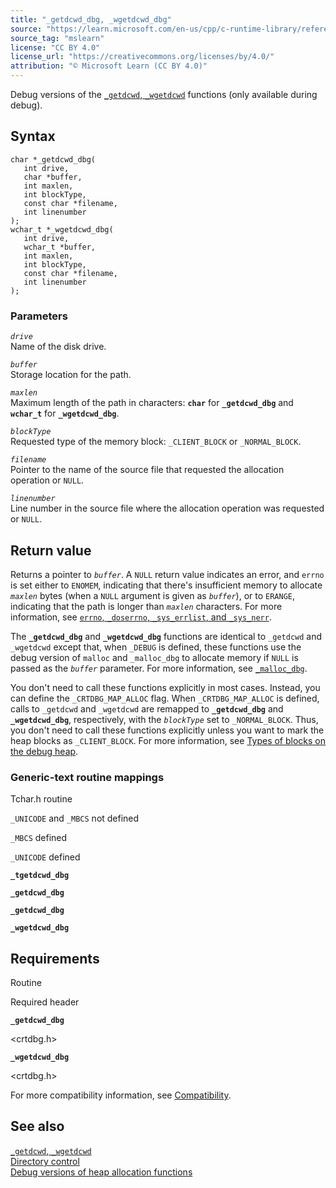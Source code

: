 ```yaml
---
title: "_getdcwd_dbg, _wgetdcwd_dbg"
source: "https://learn.microsoft.com/en-us/cpp/c-runtime-library/reference/getdcwd-dbg-wgetdcwd-dbg?view=msvc-170"
source_tag: "mslearn"
license: "CC BY 4.0"
license_url: "https://creativecommons.org/licenses/by/4.0/"
attribution: "© Microsoft Learn (CC BY 4.0)"
---
```

Debug versions of the [`_getdcwd`, `_wgetdcwd`](https://learn.microsoft.com/en-us/cpp/c-runtime-library/reference/getdcwd-wgetdcwd?view=msvc-170) functions (only available during debug).

## Syntax

```
char *_getdcwd_dbg(
   int drive,
   char *buffer,
   int maxlen,
   int blockType,
   const char *filename,
   int linenumber
);
wchar_t *_wgetdcwd_dbg(
   int drive,
   wchar_t *buffer,
   int maxlen,
   int blockType,
   const char *filename,
   int linenumber
);
```

### Parameters

_`drive`_  
Name of the disk drive.

_`buffer`_  
Storage location for the path.

_`maxlen`_  
Maximum length of the path in characters: **`char`** for **`_getdcwd_dbg`** and **`wchar_t`** for **`_wgetdcwd_dbg`**.

_`blockType`_  
Requested type of the memory block: `_CLIENT_BLOCK` or `_NORMAL_BLOCK`.

_`filename`_  
Pointer to the name of the source file that requested the allocation operation or `NULL`.

_`linenumber`_  
Line number in the source file where the allocation operation was requested or `NULL`.

## Return value

Returns a pointer to _`buffer`_. A `NULL` return value indicates an error, and `errno` is set either to `ENOMEM`, indicating that there's insufficient memory to allocate _`maxlen`_ bytes (when a `NULL` argument is given as _`buffer`_), or to `ERANGE`, indicating that the path is longer than _`maxlen`_ characters. For more information, see [`errno`, `_doserrno`, `_sys_errlist`, and `_sys_nerr`](https://learn.microsoft.com/en-us/cpp/c-runtime-library/errno-doserrno-sys-errlist-and-sys-nerr?view=msvc-170).

The **`_getdcwd_dbg`** and **`_wgetdcwd_dbg`** functions are identical to `_getdcwd` and `_wgetdcwd` except that, when `_DEBUG` is defined, these functions use the debug version of `malloc` and `_malloc_dbg` to allocate memory if `NULL` is passed as the _`buffer`_ parameter. For more information, see [`_malloc_dbg`](https://learn.microsoft.com/en-us/cpp/c-runtime-library/reference/malloc-dbg?view=msvc-170).

You don't need to call these functions explicitly in most cases. Instead, you can define the `_CRTDBG_MAP_ALLOC` flag. When `_CRTDBG_MAP_ALLOC` is defined, calls to `_getdcwd` and `_wgetdcwd` are remapped to **`_getdcwd_dbg`** and **`_wgetdcwd_dbg`**, respectively, with the _`blockType`_ set to `_NORMAL_BLOCK`. Thus, you don't need to call these functions explicitly unless you want to mark the heap blocks as `_CLIENT_BLOCK`. For more information, see [Types of blocks on the debug heap](https://learn.microsoft.com/en-us/cpp/c-runtime-library/crt-debug-heap-details?view=msvc-170#types-of-blocks-on-the-debug-heap).

### Generic-text routine mappings

Tchar.h routine

`_UNICODE` and `_MBCS` not defined

`_MBCS` defined

`_UNICODE` defined

**`_tgetdcwd_dbg`**

**`_getdcwd_dbg`**

**`_getdcwd_dbg`**

**`_wgetdcwd_dbg`**

## Requirements

Routine

Required header

**`_getdcwd_dbg`**

<crtdbg.h>

**`_wgetdcwd_dbg`**

<crtdbg.h>

For more compatibility information, see [Compatibility](https://learn.microsoft.com/en-us/cpp/c-runtime-library/compatibility?view=msvc-170).

## See also

[`_getdcwd`, `_wgetdcwd`](https://learn.microsoft.com/en-us/cpp/c-runtime-library/reference/getdcwd-wgetdcwd?view=msvc-170)  
[Directory control](https://learn.microsoft.com/en-us/cpp/c-runtime-library/directory-control?view=msvc-170)  
[Debug versions of heap allocation functions](https://learn.microsoft.com/en-us/cpp/c-runtime-library/debug-versions-of-heap-allocation-functions?view=msvc-170)